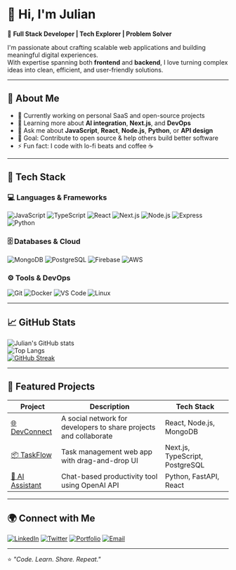 # 👋 Hi, I'm Julian  

🚀 **Full Stack Developer | Tech Explorer | Problem Solver**

I'm passionate about crafting scalable web applications and building meaningful digital experiences.  
With expertise spanning both **frontend** and **backend**, I love turning complex ideas into clean, efficient, and user-friendly solutions.

---

## 🧠 About Me
- 💼 Currently working on personal SaaS and open-source projects  
- 🌱 Learning more about **AI integration**, **Next.js**, and **DevOps**  
- 💬 Ask me about **JavaScript**, **React**, **Node.js**, **Python**, or **API design**  
- 🎯 Goal: Contribute to open source & help others build better software  
- ⚡ Fun fact: I code with lo-fi beats and coffee ☕  

---

## 🧰 Tech Stack

### 💻 Languages & Frameworks  
![JavaScript](https://img.shields.io/badge/JavaScript-F7DF1E?style=for-the-badge&logo=javascript&logoColor=000)
![TypeScript](https://img.shields.io/badge/TypeScript-007ACC?style=for-the-badge&logo=typescript&logoColor=fff)
![React](https://img.shields.io/badge/React-61DAFB?style=for-the-badge&logo=react&logoColor=000)
![Next.js](https://img.shields.io/badge/Next.js-000000?style=for-the-badge&logo=nextdotjs)
![Node.js](https://img.shields.io/badge/Node.js-339933?style=for-the-badge&logo=node-dot-js&logoColor=fff)
![Express](https://img.shields.io/badge/Express-000000?style=for-the-badge&logo=express)
![Python](https://img.shields.io/badge/Python-3776AB?style=for-the-badge&logo=python&logoColor=fff)

### 🗄️ Databases & Cloud  
![MongoDB](https://img.shields.io/badge/MongoDB-4EA94B?style=for-the-badge&logo=mongodb&logoColor=fff)
![PostgreSQL](https://img.shields.io/badge/PostgreSQL-316192?style=for-the-badge&logo=postgresql&logoColor=fff)
![Firebase](https://img.shields.io/badge/Firebase-ffca28?style=for-the-badge&logo=firebase&logoColor=000)
![AWS](https://img.shields.io/badge/AWS-232F3E?style=for-the-badge&logo=amazon-aws)

### ⚙️ Tools & DevOps  
![Git](https://img.shields.io/badge/Git-F05032?style=for-the-badge&logo=git&logoColor=fff)
![Docker](https://img.shields.io/badge/Docker-2496ED?style=for-the-badge&logo=docker&logoColor=fff)
![VS Code](https://img.shields.io/badge/VS%20Code-0078D4?style=for-the-badge&logo=visual-studio-code)
![Linux](https://img.shields.io/badge/Linux-FCC624?style=for-the-badge&logo=linux&logoColor=000)

---

## 📈 GitHub Stats

![Julian's GitHub stats](https://github-readme-stats.vercel.app/api?username=Julian&show_icons=true&theme=radical)  
![Top Langs](https://github-readme-stats.vercel.app/api/top-langs/?username=Julian&layout=compact&theme=radical)  
[![GitHub Streak](https://streak-stats.demolab.com?user=Julian&theme=radical)](https://git.io/streak-stats)

---

## 🧩 Featured Projects
| Project | Description | Tech Stack |
|----------|--------------|-------------|
| [🌐 DevConnect](https://github.com/Julian/devconnect) | A social network for developers to share projects and collaborate | React, Node.js, MongoDB |
| [📦 TaskFlow](https://github.com/Julian/taskflow) | Task management web app with drag-and-drop UI | Next.js, TypeScript, PostgreSQL |
| [🧠 AI Assistant](https://github.com/Julian/ai-assistant) | Chat-based productivity tool using OpenAI API | Python, FastAPI, React |

---

## 🌍 Connect with Me

[![LinkedIn](https://img.shields.io/badge/LinkedIn-Julian-blue?style=for-the-badge&logo=linkedin)](https://linkedin.com/in/julian)
[![Twitter](https://img.shields.io/badge/Twitter-@JulianDev-1DA1F2?style=for-the-badge&logo=twitter)](https://twitter.com/JulianDev)
[![Portfolio](https://img.shields.io/badge/Portfolio-julian.dev-000?style=for-the-badge&logo=firefox)](https://julian.dev)
[![Email](https://img.shields.io/badge/Email-julian%40gmail.com-red?style=for-the-badge&logo=gmail)](mailto:julian@gmail.com)

---

⭐️ *"Code. Learn. Share. Repeat."*
